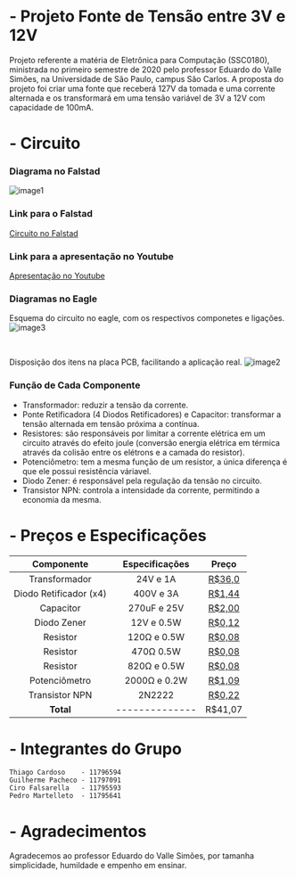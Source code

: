 # - Projeto Fonte de Tensão entre 3V e 12V
Projeto referente a matéria de Eletrônica para Computação (SSC0180), ministrada no primeiro semestre de 2020 pelo professor Eduardo do Valle Simões, na Universidade de São Paulo, campus São Carlos. A proposta do projeto foi criar uma fonte que receberá 127V da tomada e uma corrente alternada e os transformará em uma tensão variável de 3V a 12V com capacidade de 100mA.


# - Circuito
### Diagrama no Falstad
![image1](https://github.com/copach/fonte020/blob/master/circt0.JPG?raw=true)

### Link para o Falstad
[Circuito no Falstad](http://tinyurl.com/y7rp7byz)

### Link para a apresentação no Youtube
[Apresentação no Youtube](http://www.youtube.com/watch?v=NRp7nlJM8PE "Circuito no Youtube")

### Diagramas no Eagle

Esquema do circuito no eagle, com os respectivos componetes e ligações.
![image3](https://github.com/copach/fonte020/blob/master/WhatsApp%20Image%202020-07-04%20at%2020.47.00.jpeg)


&nbsp;

Disposição dos itens na placa PCB, facilitando a aplicação real.
![image2](https://github.com/copach/fonte020/blob/master/WhatsApp%20Image%202020-07-04%20at%2021.10.26.jpeg)

### Função de Cada Componente
- Transformador: reduzir a tensão da corrente.
- Ponte Retificadora (4 Diodos Retificadores) e Capacitor: transformar a tensão alternada em tensão próxima a contínua.
- Resistores: são responsáveis por limitar a corrente elétrica em um circuito através do efeito joule (conversão energia elétrica em térmica através da colisão entre os elétrons e a camada do resistor).
- Potenciômetro: tem a mesma função de um resistor, a única diferença é que ele possui resistência váriavel.
- Diodo Zener: é responsável pela regulação da tensão no circuito.
- Transistor NPN: controla a intensidade da corrente, permitindo a economia da mesma. 

# - Preços e Especificações
| Componente             | Especificações | Preço |
|:------------------------:|:----------------:|:-------:|
| Transformador          | 24V e 1A       |[R$36,0](https://www.baudaeletronica.com.br/transformador-trafo-1a-24v.html)|
| Diodo Retificador (x4) | 400V e 3A      |[R$1,44](https://www.baudaeletronica.com.br/diodo-1n5404.html)|
| Capacitor              | 270uF e 25V    |[R$2,00](https://produto.mercadolivre.com.br/MLB-1036667817-capacitor-eletrolitico-270uf-x-25v-10-pecas-_JM?quantity=1#position=1&type=item&tracking_id=d288094d-4743-4eed-913e-8593b674b2f7)|
| Diodo Zener            | 12V e 0.5W     |[R$0,12](https://www.baudaeletronica.com.br/diodo-zener-1n5242-12v-0-5w.html)|  
| Resistor               | 120Ω e 0.5W    |[R$0,08](https://www.baudaeletronica.com.br/resistor-120r-5-1-4w.html)| 
| Resistor               | 470Ω 0.5W      |[R$0,08](https://www.baudaeletronica.com.br/resistor-470r-5-1-4w.html)| 
| Resistor               | 820Ω e 0.5W    |[R$0,08](https://www.baudaeletronica.com.br/resistor-820r-5-1-4w.html)|     
| Potenciômetro          | 2000Ω e 0.2W   |[R$1,09](https://www.baudaeletronica.com.br/potenciometro-linear-de-2k-2000.html)| 
| Transistor NPN         | 2N2222         |[R$0,22](https://www.baudaeletronica.com.br/transistor-npn-2n2222.html)|  
| **Total**              | -------------- |R$41,07|

# - Integrantes do Grupo
~~~
Thiago Cardoso    - 11796594
Guilherme Pacheco - 11797091
Ciro Falsarella   - 11795593
Pedro Martelleto  - 11795641
~~~

# - Agradecimentos
Agradecemos ao professor Eduardo do Valle Simões, por tamanha simplicidade, humildade e empenho em ensinar.

